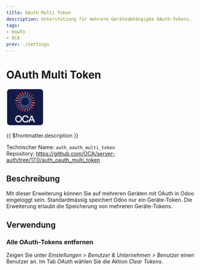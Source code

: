 ```yaml
---
title: OAuth Multi Token
description: Unterstützung für mehrere Geräteabhängigke OAuth-Tokens.
tags:
- HowTo
- OCA
prev: ./settings
---
```

# OAuth Multi Token
![icon_oca_app](attachments/icon_oca_app.png)

{{ $frontmatter.description }}

Technischer Name: `auth_oauth_multi_token`\
Repository: <https://github.com/OCA/server-auth/tree/17.0/auth_oauth_multi_token>

## Beschreibung

Mit dieser Erweiterung können Sie auf mehreren Geräten mit OAuth in Odoo eingeloggt sein. Standardmässig speichert Odoo nur ein Geräte-Token. Die Erweiterung erlaubt die Speicherung von mehreren Geräte-Tokens.

## Verwendung

### Alle OAuth-Tokens entfernen

Zeigen Sie unter *Einstellungen > Benutzer & Unternehmen > Benutzer* einen Benutzer an. Im Tab *OAuth* wählen Sie die Aktion *Clear Tokens*.